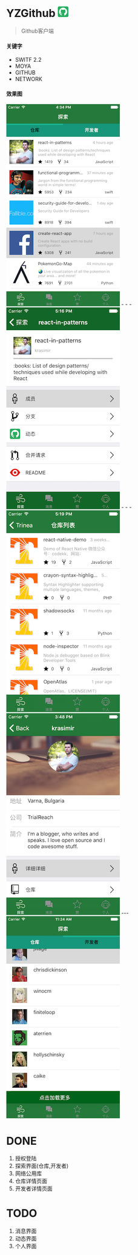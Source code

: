 # YZGithub ![](images/Icon-28.png)
> Github客户端




#### 关键字
* SWITF 2.2
* MOYA
* GITHUB
* NETWORK

#### 效果图
![](images/index.png) - - - ![](images/repoinfo.png) - - - ![](images/repoList.png)
![](images/deveinfo.png) --- ![](images/deveList.png)

# DONE
1. 授权登陆
2. 探索界面(仓库,开发者)
3. 网络公用库
4. 仓库详情页面
5. 开发者详情页面

# TODO
1. 消息界面
2. 动态界面
3. 个人界面



